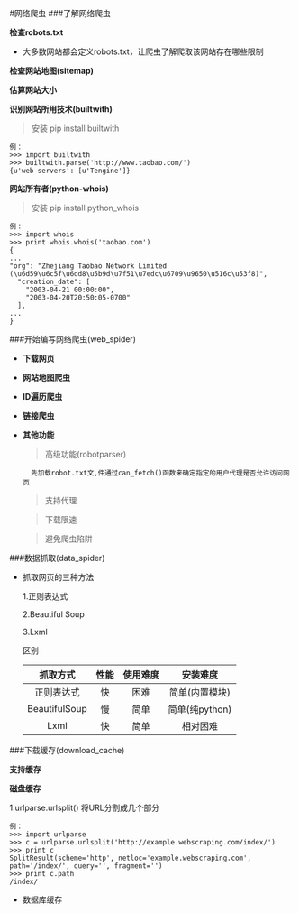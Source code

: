 #网络爬虫
###了解网络爬虫

**检查robots.txt**

- 大多数网站都会定义robots.txt，让爬虫了解爬取该网站存在哪些限制

**检查网站地图(sitemap)**

**估算网站大小**

**识别网站所用技术(builtwith)**

> 安装 pip install builtwith

	例：
	>>> import builtwith
	>>> builtwith.parse('http://www.taobao.com/')
	{u'web-servers': [u'Tengine']}
	
**网站所有者(python-whois)**

> 安装 pip install python_whois

	例：
	>>> import whois
	>>> print whois.whois('taobao.com')
	{
	...
	"org": "Zhejiang Taobao Network Limited (\u6d59\u6c5f\u6dd8\u5b9d\u7f51\u7edc\u6709\u9650\u516c\u53f8)",
	  "creation_date": [
	    "2003-04-21 00:00:00",
	    "2003-04-20T20:50:05-0700"
	  ],
	...
	}
	
###开始编写网络爬虫(web_spider)

- **下载网页**
- **网站地图爬虫**
- **ID遍历爬虫**
- **链接爬虫**
- **其他功能**

	> 高级功能(robotparser)
	
		先加载robot.txt文,件通过can_fetch()函数来确定指定的用户代理是否允许访问网页
	
	> 支持代理
	
	> 下载限速
	
	> 避免爬虫陷阱
	
###数据抓取(data_spider)

- 抓取网页的三种方法

	1.正则表达式
	
	2.Beautiful Soup
	
	3.Lxml
	
	区别
	
	|    抓取方式    |  性能   | 使用难度  |    安装难度    |
	| :-----------: | :-----:| :-----: | :-----------: |
	|    正则表达式   |   快   |   困难   | 简单(内置模块)  |
	| BeautifulSoup |   慢   |   简单   | 简单(纯python) |
	|      Lxml     |   快   |   简单   |     相对困难    |
	
###下载缓存(download_cache)

**支持缓存**

**磁盘缓存**

1.urlparse.urlsplit() 将URL分割成几个部分

	例：
	>>> import urlparse
	>>> c = urlparse.urlsplit('http://example.webscraping.com/index/')
	>>> print c
	SplitResult(scheme='http', netloc='example.webscraping.com', path='/index/', query='', fragment='')
	>>> print c.path
	/index/
	
- 数据库缓存
